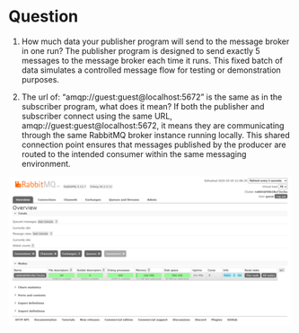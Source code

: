 # Question
1. How much data your publisher program will send to the message broker in one run?
The publisher program is designed to send exactly 5 messages to the message broker each time it runs. This fixed batch of data simulates a controlled message flow for testing or demonstration purposes.

2. The url of: “amqp://guest:guest@localhost:5672” is the same as in the subscriber program, what does it mean?
If both the publisher and subscriber connect using the same URL, amqp://guest:guest@localhost:5672, it means they are communicating through the same RabbitMQ broker instance running locally. This shared connection point ensures that messages published by the producer are routed to the intended consumer within the same messaging environment.

![alt text](image.png)